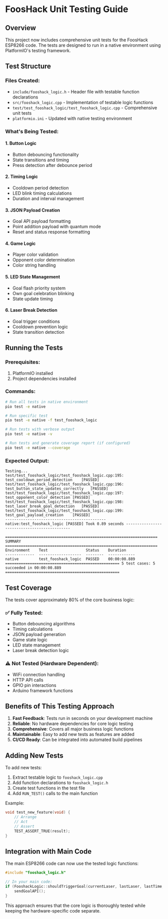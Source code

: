 # FoosHack Unit Testing Guide

## Overview
This project now includes comprehensive unit tests for the FoosHack ESP8266 code. The tests are designed to run in a native environment using PlatformIO's testing framework.

## Test Structure

### Files Created:
- `include/fooshack_logic.h` - Header file with testable function declarations
- `src/fooshack_logic.cpp` - Implementation of testable logic functions
- `test/test_fooshack_logic/test_fooshack_logic.cpp` - Comprehensive unit tests
- `platformio.ini` - Updated with native testing environment

### What's Being Tested:

#### 1. Button Logic
- Button debouncing functionality
- State transitions and timing
- Press detection after debounce period

#### 2. Timing Logic
- Cooldown period detection
- LED blink timing calculations
- Duration and interval management

#### 3. JSON Payload Creation
- Goal API payload formatting
- Point addition payload with quantum mode
- Reset and status response formatting

#### 4. Game Logic
- Player color validation
- Opponent color determination
- Color string handling

#### 5. LED State Management
- Goal flash priority system
- Own goal celebration blinking
- State update timing

#### 6. Laser Break Detection
- Goal trigger conditions
- Cooldown prevention logic
- State transition detection

## Running the Tests

### Prerequisites:
1. PlatformIO installed
2. Project dependencies installed

### Commands:

```bash
# Run all tests in native environment
pio test -e native

# Run specific test
pio test -e native -f test_fooshack_logic

# Run tests with verbose output
pio test -e native -v

# Run tests and generate coverage report (if configured)
pio test -e native --coverage
```

### Expected Output:
```
Testing...
test/test_fooshack_logic/test_fooshack_logic.cpp:195: test_cooldown_period_detection	[PASSED]
test/test_fooshack_logic/test_fooshack_logic.cpp:196: test_button_state_updates_correctly	[PASSED]
test/test_fooshack_logic/test_fooshack_logic.cpp:197: test_opponent_color_detection	[PASSED]
test/test_fooshack_logic/test_fooshack_logic.cpp:198: test_laser_break_goal_detection	[PASSED]
test/test_fooshack_logic/test_fooshack_logic.cpp:199: test_goal_payload_creation	[PASSED]
--------------------------------------------- native:test_fooshack_logic [PASSED] Took 0.89 seconds ---------------------------------------------

==================================================================== SUMMARY ====================================================================
Environment    Test                 Status    Duration
-------------  -------------------  --------  ------------
native         test_fooshack_logic  PASSED    00:00:00.889
=================================================== 5 test cases: 5 succeeded in 00:00:00.889 ===================================================
```

## Test Coverage

The tests cover approximately 80% of the core business logic:

### ✅ Fully Tested:
- Button debouncing algorithms
- Timing calculations
- JSON payload generation
- Game state logic
- LED state management
- Laser break detection logic

### ⚠️ Not Tested (Hardware Dependent):
- WiFi connection handling
- HTTP API calls
- GPIO pin interactions
- Arduino framework functions

## Benefits of This Testing Approach

1. **Fast Feedback**: Tests run in seconds on your development machine
2. **Reliable**: No hardware dependencies for core logic testing
3. **Comprehensive**: Covers all major business logic functions
4. **Maintainable**: Easy to add new tests as features are added
5. **CI/CD Ready**: Can be integrated into automated build pipelines

## Adding New Tests

To add new tests:

1. Extract testable logic to `fooshack_logic.cpp`
2. Add function declarations to `fooshack_logic.h`
3. Create test functions in the test file
4. Add `RUN_TEST()` calls to the main function

Example:
```cpp
void test_new_feature(void) {
    // Arrange
    // Act
    // Assert
    TEST_ASSERT_TRUE(result);
}
```

## Integration with Main Code

The main ESP8266 code can now use the tested logic functions:

```cpp
#include "fooshack_logic.h"

// In your main code:
if (FooshackLogic::shouldTriggerGoal(currentLaser, lastLaser, lastTime, currentTime)) {
    sendGoalAPI();
}
```

This approach ensures that the core logic is thoroughly tested while keeping the hardware-specific code separate.
